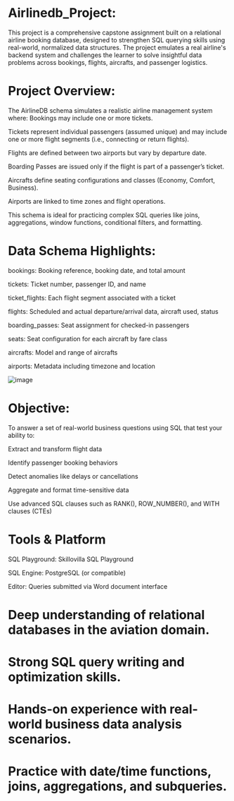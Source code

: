 # Airlinedb_Project:
This project is a comprehensive capstone assignment built on a relational airline booking database, designed to strengthen SQL querying skills using real-world, normalized data structures. The project emulates a real airline's backend system and challenges the learner to solve insightful data problems across bookings, flights, aircrafts, and passenger logistics.

# Project Overview:
The AirlineDB schema simulates a realistic airline management system where:
Bookings may include one or more tickets.

Tickets represent individual passengers (assumed unique) and may include one or more flight segments (i.e., connecting or return flights).

Flights are defined between two airports but vary by departure date.

Boarding Passes are issued only if the flight is part of a passenger’s ticket.

Aircrafts define seating configurations and classes (Economy, Comfort, Business).

Airports are linked to time zones and flight operations.

This schema is ideal for practicing complex SQL queries like joins, aggregations, window functions, conditional filters, and formatting.


# Data Schema Highlights: 

bookings: Booking reference, booking date, and total amount

tickets: Ticket number, passenger ID, and name

ticket_flights: Each flight segment associated with a ticket

flights: Scheduled and actual departure/arrival data, aircraft used, status

boarding_passes: Seat assignment for checked-in passengers

seats: Seat configuration for each aircraft by fare class

aircrafts: Model and range of aircrafts

airports: Metadata including timezone and location

![image](https://github.com/user-attachments/assets/ae28ae8a-5458-41b5-b4fd-8c66f244cf9e)


# Objective:
To answer a set of real-world business questions using SQL that test your ability to:

Extract and transform flight data

Identify passenger booking behaviors

Detect anomalies like delays or cancellations

Aggregate and format time-sensitive data

Use advanced SQL clauses such as RANK(), ROW_NUMBER(), and WITH clauses (CTEs)

# Tools & Platform
SQL Playground: Skillovilla SQL Playground

SQL Engine: PostgreSQL (or compatible)

Editor: Queries submitted via Word document interface


# Deep understanding of relational databases in the aviation domain.

# Strong SQL query writing and optimization skills.

# Hands-on experience with real-world business data analysis scenarios.

# Practice with date/time functions, joins, aggregations, and subqueries.

